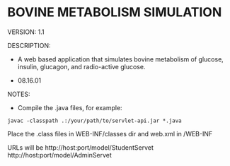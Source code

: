 BOVINE METABOLISM SIMULATION
============================
VERSION:  1.1

DESCRIPTION:
* A web based application that simulates bovine metabolism of glucose,
insulin, glucagon, and radio-active glucose.

* 08.16.01


NOTES:
* Compile the .java files, for example: 
````
javac -classpath .:/your/path/to/servlet-api.jar *.java
````

Place the .class files in WEB-INF/classes dir and web.xml in /WEB-INF

URLs will be 
http://host:port/model/StudentServet
http://host:port/model/AdminServet


